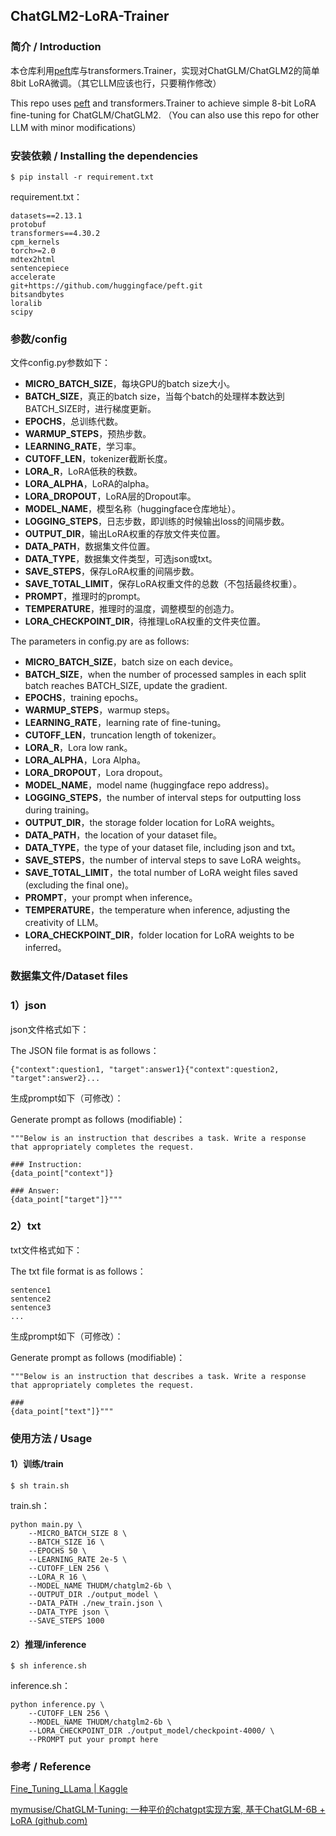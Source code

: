 ## ChatGLM2-LoRA-Trainer

### 简介 / Introduction

本仓库利用[peft](https://github.com/huggingface/peft)库与transformers.Trainer，实现对ChatGLM/ChatGLM2的简单8bit LoRA微调。（其它LLM应该也行，只要稍作修改）

This repo uses [peft](https://github.com/huggingface/peft) and transformers.Trainer to achieve simple 8-bit LoRA fine-tuning for ChatGLM/ChatGLM2. （You can also use this repo for other LLM with minor modifications）



### 安装依赖 / Installing the dependencies

```
$ pip install -r requirement.txt
```

requirement.txt：

```
datasets==2.13.1
protobuf
transformers==4.30.2
cpm_kernels
torch>=2.0
mdtex2html
sentencepiece
accelerate
git+https://github.com/huggingface/peft.git
bitsandbytes
loralib
scipy
```



### 参数/config

文件config.py参数如下：

- **MICRO_BATCH_SIZE**，每块GPU的batch size大小。
- **BATCH_SIZE**，真正的batch size，当每个batch的处理样本数达到BATCH_SIZE时，进行梯度更新。
- **EPOCHS**，总训练代数。
- **WARMUP_STEPS**，预热步数。
- **LEARNING_RATE**，学习率。
- **CUTOFF_LEN**，tokenizer截断长度。
- **LORA_R**，LoRA低秩的秩数。
- **LORA_ALPHA**，LoRA的alpha。
- **LORA_DROPOUT**，LoRA层的Dropout率。
- **MODEL_NAME**，模型名称（huggingface仓库地址）。
- **LOGGING_STEPS**，日志步数，即训练的时候输出loss的间隔步数。
- **OUTPUT_DIR**，输出LoRA权重的存放文件夹位置。
- **DATA_PATH**，数据集文件位置。
- **DATA_TYPE**，数据集文件类型，可选json或txt。
- **SAVE_STEPS**，保存LoRA权重的间隔步数。
- **SAVE_TOTAL_LIMIT**，保存LoRA权重文件的总数（不包括最终权重）。
- **PROMPT**，推理时的prompt。
- **TEMPERATURE**，推理时的温度，调整模型的创造力。
- **LORA_CHECKPOINT_DIR**，待推理LoRA权重的文件夹位置。



The parameters in config.py are as follows:

- **MICRO_BATCH_SIZE**，batch size on each device。
- **BATCH_SIZE**，when the number of processed samples in each split batch reaches BATCH_SIZE, update the gradient.
- **EPOCHS**，training epochs。
- **WARMUP_STEPS**，warmup steps。
- **LEARNING_RATE**，learning rate of fine-tuning。
- **CUTOFF_LEN**，truncation length of tokenizer。
- **LORA_R**，Lora low rank。
- **LORA_ALPHA**，Lora Alpha。
- **LORA_DROPOUT**，Lora dropout。
- **MODEL_NAME**，model name (huggingface repo address)。
- **LOGGING_STEPS**，the number of interval steps for outputting loss during training。
- **OUTPUT_DIR**，the storage folder location for LoRA weights。
- **DATA_PATH**，the location of your dataset file。
- **DATA_TYPE**，the type of your dataset file, including json and txt。
- **SAVE_STEPS**，the number of interval steps to save LoRA weights。
- **SAVE_TOTAL_LIMIT**，the total number of LoRA weight files saved (excluding the final one)。
- **PROMPT**，your prompt when inference。
- **TEMPERATURE**，the temperature when inference, adjusting the creativity of LLM。
- **LORA_CHECKPOINT_DIR**，folder location for LoRA weights to be inferred。



### 数据集文件/Dataset files

### 1）json

json文件格式如下：

The JSON file format is as follows：

```
{"context":question1, "target":answer1}{"context":question2, "target":answer2}...
```

生成prompt如下（可修改）：

Generate prompt as follows (modifiable)：

```
"""Below is an instruction that describes a task. Write a response that appropriately completes the request.

### Instruction: 
{data_point["context"]}

### Answer: 
{data_point["target"]}"""
```



### 2）txt

txt文件格式如下：

The txt file format is as follows：

```
sentence1
sentence2
sentence3
...
```

生成prompt如下（可修改）：

Generate prompt as follows (modifiable)：

```
"""Below is an instruction that describes a task. Write a response that appropriately completes the request.

### 
{data_point["text"]}"""
```



### 使用方法 / Usage

#### 1）训练/train

```
$ sh train.sh
```

train.sh：

```shell
python main.py \
	--MICRO_BATCH_SIZE 8 \
	--BATCH_SIZE 16 \
	--EPOCHS 50 \
	--LEARNING_RATE 2e-5 \
	--CUTOFF_LEN 256 \
	--LORA_R 16 \
	--MODEL_NAME THUDM/chatglm2-6b \
	--OUTPUT_DIR ./output_model \
	--DATA_PATH ./new_train.json \
	--DATA_TYPE json \
	--SAVE_STEPS 1000

```



#### 2）推理/inference

```
$ sh inference.sh
```

inference.sh：

```shell
python inference.py \
	--CUTOFF_LEN 256 \
	--MODEL_NAME THUDM/chatglm2-6b \
	--LORA_CHECKPOINT_DIR ./output_model/checkpoint-4000/ \
	--PROMPT put your prompt here
```



### 参考 / Reference

[Fine_Tuning_LLama | Kaggle](https://www.kaggle.com/code/gunman02/fine-tuning-llama?scriptVersionId=128204744)

[mymusise/ChatGLM-Tuning: 一种平价的chatgpt实现方案, 基于ChatGLM-6B + LoRA (github.com)](https://github.com/mymusise/ChatGLM-Tuning/tree/master)
